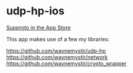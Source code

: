 # udp-hp-ios

[Supproto in the App Store](https://itunes.apple.com/us/app/supproto/id1229547652?mt=8)

This app makes use of a few my libraries:

https://github.com/waynemystir/udp-hp
https://github.com/waynemystir/network
https://github.com/waynemystir/crypto_wrapper
